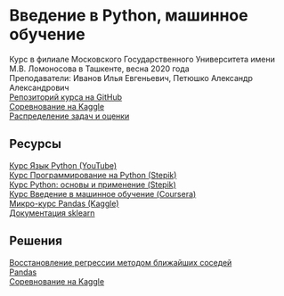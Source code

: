 # Введение в Python, машинное обучение

Курс в филиале Московского Государственного Университета имени М.В. Ломоносова в Ташкенте, весна 2020 года  
Преподаватели: Иванов Илья Евгеньевич, Петюшко Александр Александрович   
[Репозиторий курса на GitHub](https://github.com/mlcoursemm/pythonml2020spring)  
[Соревнование на Kaggle](https://www.kaggle.com/t/9f809aedb2f44b5484489bfc1ee64ec2)  
[Распределение задач и оценки](https://docs.google.com/spreadsheets/d/1ahxdzLJ1PtfgvLFY549vYONwjlfX8zZQFZxN_RGBARI/edit?usp=sharing)  

## Ресурсы
[Курс Язык Python (YouTube)](https://www.youtube.com/playlist?list=PLJOzdkh8T5kpIBTG9mM2wVBjh-5OpdwBl)  
[Курс Программирование на Python (Stepik)](https://stepik.org/course/67/syllabus)  
[Курс Python: основы и применение (Stepik)](https://stepik.org/course/512/syllabus)  
[Курс Введение в машинное обучение (Coursera)](https://www.coursera.org/learn/vvedenie-mashinnoe-obuchenie/home/welcome)  
[Микро-курс Pandas (Kaggle)](https://www.kaggle.com/learn/pandas)  
[Документация sklearn](https://scikit-learn.org/stable/)

## Решения
[Восстановление регрессии методом ближайших соседей](https://github.com/eugeuie/machine-learning-intro/blob/master/knn_kdtree_regressor.ipynb)  
[Pandas](https://github.com/eugeuie/machine-learning-intro/blob/master/pandas_task_eecced.ipynb)  
[Соревнование на Kaggle](https://github.com/eugeuie/machine-learning-intro/blob/master/kaggle_competition.ipynb)
